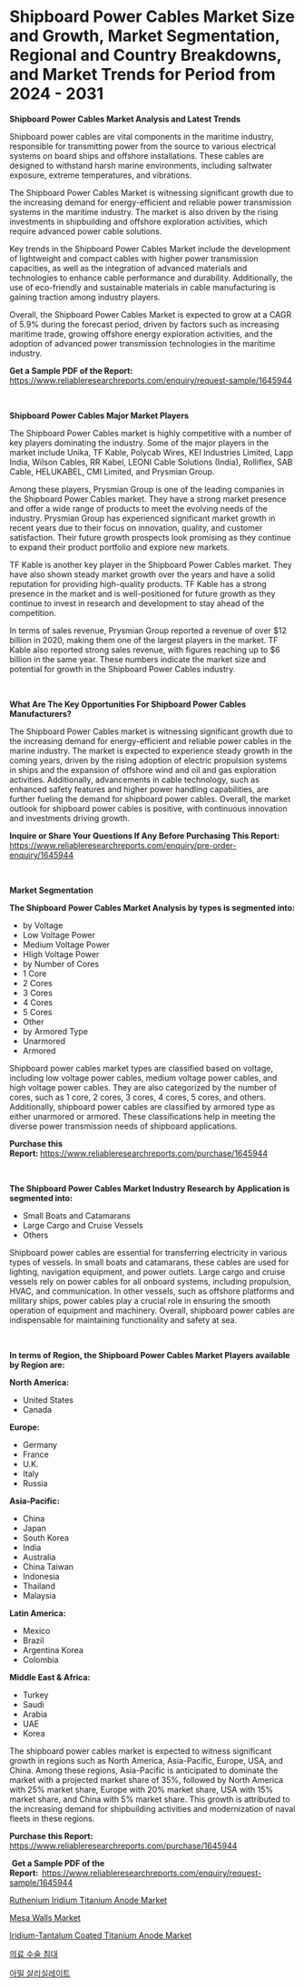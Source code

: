 <p><h1>Shipboard Power Cables Market Size and Growth, Market Segmentation, Regional and Country Breakdowns, and Market Trends for Period from 2024 -  2031</h1></p><p><strong>Shipboard Power Cables Market Analysis and Latest Trends</strong></p>
<p><p>Shipboard power cables are vital components in the maritime industry, responsible for transmitting power from the source to various electrical systems on board ships and offshore installations. These cables are designed to withstand harsh marine environments, including saltwater exposure, extreme temperatures, and vibrations.</p><p>The Shipboard Power Cables Market is witnessing significant growth due to the increasing demand for energy-efficient and reliable power transmission systems in the maritime industry. The market is also driven by the rising investments in shipbuilding and offshore exploration activities, which require advanced power cable solutions.</p><p>Key trends in the Shipboard Power Cables Market include the development of lightweight and compact cables with higher power transmission capacities, as well as the integration of advanced materials and technologies to enhance cable performance and durability. Additionally, the use of eco-friendly and sustainable materials in cable manufacturing is gaining traction among industry players.</p><p>Overall, the Shipboard Power Cables Market is expected to grow at a CAGR of 5.9% during the forecast period, driven by factors such as increasing maritime trade, growing offshore energy exploration activities, and the adoption of advanced power transmission technologies in the maritime industry.</p></p>
<p><strong>Get a Sample PDF of the Report:&nbsp;</strong> <a href="https://www.reliableresearchreports.com/enquiry/request-sample/1645944">https://www.reliableresearchreports.com/enquiry/request-sample/1645944</a></p>
<p>&nbsp;</p>
<p><strong>Shipboard Power Cables Major Market Players</strong></p>
<p><p>The Shipboard Power Cables market is highly competitive with a number of key players dominating the industry. Some of the major players in the market include Unika, TF Kable, Polycab Wires, KEI Industries Limited, Lapp India, Wilson Cables, RR Kabel, LEONI Cable Solutions (India), Rolliflex, SAB Cable, HELUKABEL, CMI Limited, and Prysmian Group.</p><p>Among these players, Prysmian Group is one of the leading companies in the Shipboard Power Cables market. They have a strong market presence and offer a wide range of products to meet the evolving needs of the industry. Prysmian Group has experienced significant market growth in recent years due to their focus on innovation, quality, and customer satisfaction. Their future growth prospects look promising as they continue to expand their product portfolio and explore new markets.</p><p>TF Kable is another key player in the Shipboard Power Cables market. They have also shown steady market growth over the years and have a solid reputation for providing high-quality products. TF Kable has a strong presence in the market and is well-positioned for future growth as they continue to invest in research and development to stay ahead of the competition.</p><p>In terms of sales revenue, Prysmian Group reported a revenue of over $12 billion in 2020, making them one of the largest players in the market. TF Kable also reported strong sales revenue, with figures reaching up to $6 billion in the same year. These numbers indicate the market size and potential for growth in the Shipboard Power Cables industry.</p></p>
<p>&nbsp;</p>
<p><strong>What Are The Key Opportunities For Shipboard Power Cables Manufacturers?</strong></p>
<p><p>The Shipboard Power Cables market is witnessing significant growth due to the increasing demand for energy-efficient and reliable power cables in the marine industry. The market is expected to experience steady growth in the coming years, driven by the rising adoption of electric propulsion systems in ships and the expansion of offshore wind and oil and gas exploration activities. Additionally, advancements in cable technology, such as enhanced safety features and higher power handling capabilities, are further fueling the demand for shipboard power cables. Overall, the market outlook for shipboard power cables is positive, with continuous innovation and investments driving growth.</p></p>
<p><strong>Inquire or Share Your Questions If Any Before Purchasing This Report:</strong> <a href="https://www.reliableresearchreports.com/enquiry/pre-order-enquiry/1645944">https://www.reliableresearchreports.com/enquiry/pre-order-enquiry/1645944</a></p>
<p>&nbsp;</p>
<p><strong>Market Segmentation</strong></p>
<p><strong>The Shipboard Power Cables Market Analysis by types is segmented into:</strong></p>
<p><ul><li>by Voltage</li><li>Low Voltage Power</li><li>Medium Voltage Power</li><li>HIigh Voltage Power</li><li>by Number of Cores</li><li>1 Core</li><li>2 Cores</li><li>3 Cores</li><li>4 Cores</li><li>5 Cores</li><li>Other</li><li>by Armored Type</li><li>Unarmored</li><li>Armored</li></ul></p>
<p><p>Shipboard power cables market types are classified based on voltage, including low voltage power cables, medium voltage power cables, and high voltage power cables. They are also categorized by the number of cores, such as 1 core, 2 cores, 3 cores, 4 cores, 5 cores, and others. Additionally, shipboard power cables are classified by armored type as either unarmored or armored. These classifications help in meeting the diverse power transmission needs of shipboard applications.</p></p>
<p><strong>Purchase this Report:&nbsp;</strong><a href="https://www.reliableresearchreports.com/purchase/1645944">https://www.reliableresearchreports.com/purchase/1645944</a></p>
<p>&nbsp;</p>
<p><strong>The Shipboard Power Cables Market Industry Research by Application is segmented into:</strong></p>
<p><ul><li>Small Boats and Catamarans</li><li>Large Cargo and Cruise Vessels</li><li>Others</li></ul></p>
<p><p>Shipboard power cables are essential for transferring electricity in various types of vessels. In small boats and catamarans, these cables are used for lighting, navigation equipment, and power outlets. Large cargo and cruise vessels rely on power cables for all onboard systems, including propulsion, HVAC, and communication. In other vessels, such as offshore platforms and military ships, power cables play a crucial role in ensuring the smooth operation of equipment and machinery. Overall, shipboard power cables are indispensable for maintaining functionality and safety at sea.</p></p>
<p>&nbsp;</p>
<p><strong>In terms of Region, the Shipboard Power Cables Market Players available by Region are:</strong></p>
<p>
    <p> <strong> North America: </strong>
        <ul>
            <li>United States</li>
            <li>Canada</li>
        </ul>
        </p> 
    <p> <strong> Europe: </strong>
        <ul>
            <li>Germany</li>
            <li>France</li>
            <li>U.K.</li>
            <li>Italy</li>
            <li>Russia</li>
        </ul>
        </p> 
    <p> <strong> Asia-Pacific: </strong>
        <ul>
            <li>China</li>
            <li>Japan</li>
            <li>South Korea</li>
            <li>India</li>
            <li>Australia</li>
            <li>China Taiwan</li>
            <li>Indonesia</li>
            <li>Thailand</li>
            <li>Malaysia</li>
        </ul>
        </p> 
    <p> <strong> Latin America: </strong>
        <ul>
            <li>Mexico</li>
            <li>Brazil</li>
            <li>Argentina Korea</li>
            <li>Colombia</li>
        </ul>
        </p> 
    <p> <strong> Middle East & Africa: </strong>
        <ul>
            <li>Turkey</li>
            <li>Saudi</li>
            <li>Arabia</li>
            <li>UAE</li>
            <li>Korea</li>
        </ul>
    </p>
    </p>
<p><p>The shipboard power cables market is expected to witness significant growth in regions such as North America, Asia-Pacific, Europe, USA, and China. Among these regions, Asia-Pacific is anticipated to dominate the market with a projected market share of 35%, followed by North America with 25% market share, Europe with 20% market share, USA with 15% market share, and China with 5% market share. This growth is attributed to the increasing demand for shipbuilding activities and modernization of naval fleets in these regions.</p></p>
<p><strong>Purchase this Report: </strong><a href="https://www.reliableresearchreports.com/purchase/1645944">https://www.reliableresearchreports.com/purchase/1645944</a></p>
<p>&nbsp;<strong>Get a Sample PDF of the Report:&nbsp;&nbsp;</strong><a href="https://www.reliableresearchreports.com/enquiry/request-sample/1645944">https://www.reliableresearchreports.com/enquiry/request-sample/1645944</a></p>
<p><strong></strong></p>
<p><p><a href="https://lydian-appliance-61d.notion.site/Ruthenium-Iridium-Titanium-Anode-Market-Share-Market-New-Trends-Analysis-Report-By-Type-By-Applic-91b9248f96a24fa3b6c1d0300c0377ac">Ruthenium Iridium Titanium Anode Market</a></p><p><a href="https://view.publitas.com/reportprime-1/global-mesa-walls-market-size-and-market-trends-insights-and-projections-from-2024-to-2031/">Mesa Walls Market</a></p><p><a href="https://forested-sushi-9b0.notion.site/Iridium-Tantalum-Coated-Titanium-Anode-Market-Size-and-Growth-Market-Segmentation-Regional-and-Cou-5294293f2ce54558a199db4a9b46bfe0">Iridium-Tantalum Coated Titanium Anode Market</a></p><p><a href="https://medium.com/@dolphinka10/%EC%9D%98%EB%A3%8C-%EC%88%98%EC%88%A0%EC%9A%A9-%EC%B9%A8%EC%83%81-%EC%8B%9C%EC%9E%A5%EC%9D%80-%EC%8B%9C%EC%9E%A5-%EC%A0%90%EC%9C%A0%EC%9C%A8-%ED%81%AC%EA%B8%B0-%EB%B0%8F-2031%EB%85%84%EA%B9%8C%EC%A7%80-%EC%98%88%EC%83%81%EB%90%9C-%EC%98%88%EC%B8%A1%EC%97%90-%EC%B4%88%EC%A0%90%EC%9D%84-%EB%A7%9E%EC%B6%94%EA%B3%A0-%EC%9E%88%EC%8A%B5%EB%8B%88%EB%8B%A4-b97023edeb2d">의료 수술 침대</a></p><p><a href="https://medium.com/@dolphinka10/%EC%95%84%EB%B0%80-%EC%82%B4%EB%A6%AC%EC%8B%A4%EB%A0%88%EC%9D%B4%ED%8A%B8-%EC%8B%9C%EC%9E%A5-%EC%97%B0%EA%B5%AC-%EB%B3%B4%EA%B3%A0%EC%84%9C-2024%EB%85%84%EB%B6%80%ED%84%B0-2031%EB%85%84%EA%B9%8C%EC%A7%80%EC%9D%98-%EC%97%AD%EC%82%AC-%EB%B0%8F-%EC%98%88%EC%B8%A1-46957e19154c">아밀 살리실레이트</a></p></p>